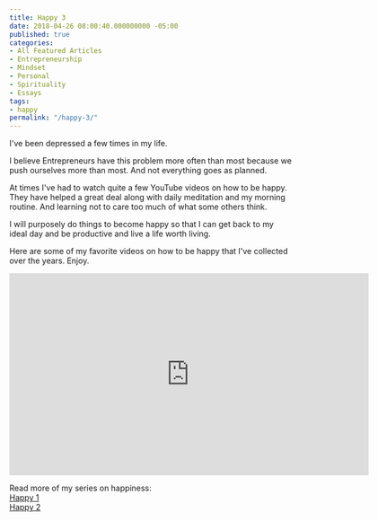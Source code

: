 ```yaml
---
title: Happy 3
date: 2018-04-26 08:00:40.000000000 -05:00
published: true
categories:
- All Featured Articles
- Entrepreneurship
- Mindset
- Personal
- Spirituality
- Essays
tags:
- happy
permalink: "/happy-3/"
---
```

I've been depressed a few times in my life.

I believe Entrepreneurs have this problem more often than most because we push ourselves more than most. And not everything goes as planned.

At times I've had to watch quite a few YouTube videos on how to be happy. They have helped a great deal along with daily meditation and my morning routine. And learning not to care too much of what some others think.

I will purposely do things to become happy so that I can get back to my ideal day and be productive and live a life worth living.

Here are some of my favorite videos on how to be happy that I've collected over the years. Enjoy.

<iframe src="https://www.youtube.com/embed/videoseries?list=PLd8ocnJF23lgOZ_NzqISOZ3z1oNZwE4lN" width="640" height="360" frameborder="0" allowfullscreen="allowfullscreen"></iframe>

Read more of my series on happiness:<br />
<a href="https://christopher-sherrod.blisslifepress.com/happy/">Happy 1</a><br />
<a href="https://christopher-sherrod.blisslifepress.com/happy-2/">Happy 2</a></p>
